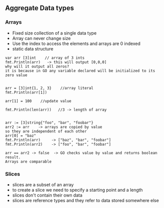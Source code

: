## Aggregate Data types

### Arrays
- Fixed size collection of a single data type
- Array can never change size
- Use the index to access the elements and arrays are 0 indexed
- static data structure

```
var arr [3]int    // array of 3 ints
fmt.Println(arr)   -> this will output [0,0,0]
why will it output all zeros?
it is because in GO any variable declared will be initialized to its zero value


arr = [3]int{1, 2, 3}    //array literal
fmt.Println(arr[1])

arr[1] = 100    //update value

fmt.Println(len(arr))   //3 -> length of array


arr := [3]string{"foo", "bar", "foobar"}
arr2 := arr    -> arrays are copied by value
so they are independent of each other
arr[0] = "baz"
fmt.Println(arr)     -> ["baz", "bar", "foobar"]
fmt.Println(arr2)    -> ["foo", "bar", "foobar"]

arr == arr2 -> false  -> GO checks value by value and returns boolean result.
Arrays are comparable
```


### Slices
- slices are a subset of an array
- to create a slice we need to specify a starting point and a length
- slices don't contain their own data
- slices are reference types and they refer to data stored somewhere else